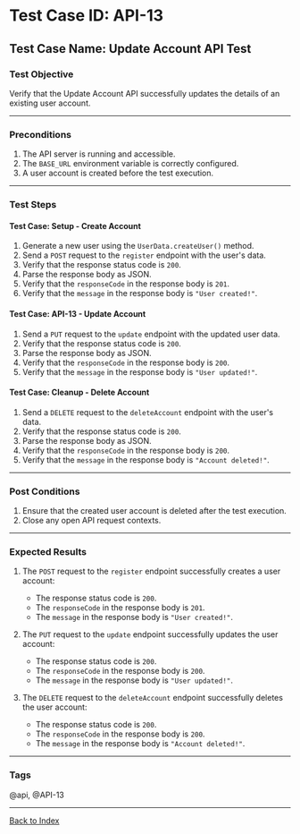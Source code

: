 # Test Case ID: API-13

## Test Case Name: Update Account API Test

### Test Objective

Verify that the Update Account API successfully updates the details of an existing user account.

---

### Preconditions

1. The API server is running and accessible.
2. The `BASE_URL` environment variable is correctly configured.
3. A user account is created before the test execution.

---

### Test Steps

#### Test Case: Setup - Create Account

1. Generate a new user using the `UserData.createUser()` method.
2. Send a `POST` request to the `register` endpoint with the user's data.
3. Verify that the response status code is `200`.
4. Parse the response body as JSON.
5. Verify that the `responseCode` in the response body is `201`.
6. Verify that the `message` in the response body is `"User created!"`.

#### Test Case: API-13 - Update Account

1. Send a `PUT` request to the `update` endpoint with the updated user data.
2. Verify that the response status code is `200`.
3. Parse the response body as JSON.
4. Verify that the `responseCode` in the response body is `200`.
5. Verify that the `message` in the response body is `"User updated!"`.

#### Test Case: Cleanup - Delete Account

1. Send a `DELETE` request to the `deleteAccount` endpoint with the user's data.
2. Verify that the response status code is `200`.
3. Parse the response body as JSON.
4. Verify that the `responseCode` in the response body is `200`.
5. Verify that the `message` in the response body is `"Account deleted!"`.

---

### Post Conditions

1. Ensure that the created user account is deleted after the test execution.
2. Close any open API request contexts.

---

### Expected Results

1. The `POST` request to the `register` endpoint successfully creates a user account:
   - The response status code is `200`.
   - The `responseCode` in the response body is `201`.
   - The `message` in the response body is `"User created!"`.

2. The `PUT` request to the `update` endpoint successfully updates the user account:
   - The response status code is `200`.
   - The `responseCode` in the response body is `200`.
   - The `message` in the response body is `"User updated!"`.

3. The `DELETE` request to the `deleteAccount` endpoint successfully deletes the user account:
   - The response status code is `200`.
   - The `responseCode` in the response body is `200`.
   - The `message` in the response body is `"Account deleted!"`.

---

### Tags

@api, @API-13

---

[Back to Index](test-case-index.md)

